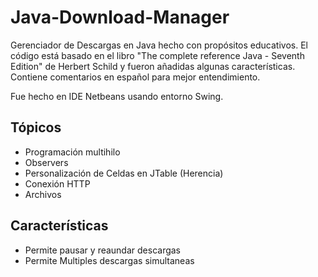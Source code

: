 # Java-Download-Manager
Gerenciador de Descargas en Java hecho con propósitos educativos. 
El código está basado en el libro "The complete reference Java - Seventh Edition" de Herbert Schild y 
fueron añadidas algunas características. Contiene comentarios en español para mejor entendimiento.

Fue hecho en IDE Netbeans usando entorno Swing.

## Tópicos
* Programación multihilo 
* Observers
* Personalización de Celdas en JTable (Herencia)
* Conexión HTTP
* Archivos

## Características
* Permite pausar y reaundar descargas
* Permite Multiples descargas simultaneas

